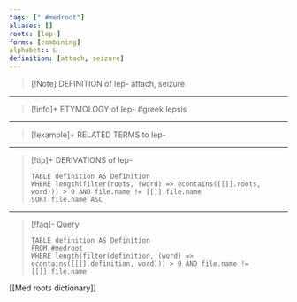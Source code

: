 ```yaml
---
tags: [" #medroot"]
aliases: []
roots: [lep-]
forms: [combining]
alphabet:: L
definition: [attach, seizure]
---
```

>[!Note] DEFINITION of lep-
>attach, seizure
_____
>[!info]+ ETYMOLOGY of lep-
>#greek lepsis
_____
>[!example]+ RELATED TERMS to lep-
>
_____
>[!tip]+ DERIVATIONS of lep-
>```dataview
>TABLE definition AS Definition 
>WHERE length(filter(roots, (word) => econtains([[]].roots, word))) > 0 AND file.name != [[]].file.name
>SORT file.name ASC
>```
___
>[!faq]- Query
>```dataview
>TABLE definition AS Definition
>FROM #medroot
>WHERE length(filter(definition, (word) => econtains([[]].definition, word))) > 0 AND file.name != [[]].file.name
>```

[[Med roots dictionary]]